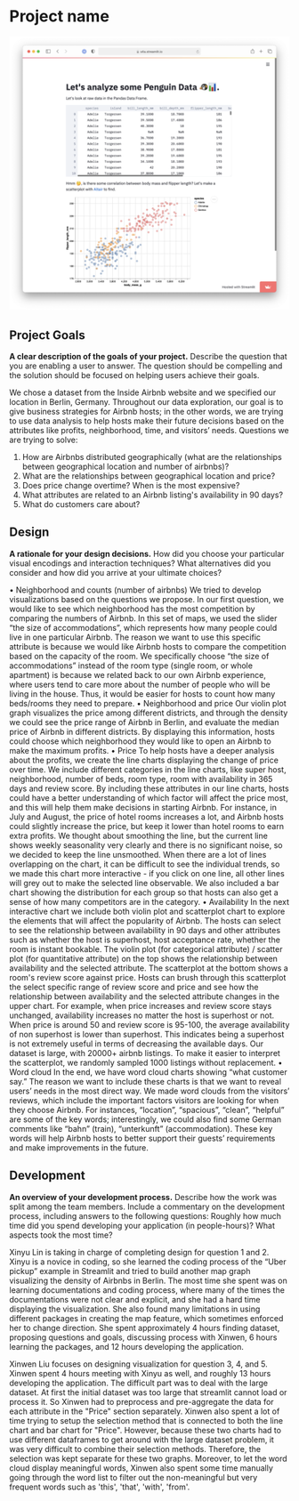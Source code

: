 # Project name

![A screenshot of your application. Could be a GIF.](screenshot.png)

## Project Goals

**A clear description of the goals of your project.** Describe the question that you are enabling a user to answer. The question should be compelling and the solution should be focused on helping users achieve their goals. 

We chose a dataset from the Inside Airbnb website and we specified our location in Berlin, Germany. Throughout our data exploration, our goal is to give business strategies for Airbnb hosts; in the other words, we are trying to use data analysis to help hosts make their future decisions based on the attributes like profits, neighborhood, time, and visitors’ needs.
Questions we are trying to solve:
1. How are Airbnbs distributed geographically (what are the relationships between geographical location and number of airbnbs)?
2. What are the relationships between geographical location and price?
3. Does price change overtime? When is the most expensive?
4. What attributes are related to an Airbnb listing's availability in 90 days?
5. What do customers care about?

## Design

**A rationale for your design decisions.** How did you choose your particular visual encodings and interaction techniques? What alternatives did you consider and how did you arrive at your ultimate choices?

• Neighborhood and counts (number of airbnbs)
    We tried to develop visualizations based on the questions we propose. In our first question, we would like to see which neighborhood has the most competition by comparing the numbers of Airbnb. In this set of maps, we used the slider “the size of accommodations”, which represents how many people could live in one particular Airbnb. The reason we want to use this specific attribute is because we would like Airbnb hosts to compare the competition based on the capacity of the room. We specifically choose “the size of accommodations” instead of the room type (single room, or whole apartment) is because we related back to our own Airbnb experience, where users tend to care more about the number of people who will be living in the house. Thus, it would be easier for hosts to count how many beds/rooms they need to prepare.
• Neighborhood and price
    Our violin plot graph visualizes the price among different districts, and through the density we could see the price range of Airbnb in Berlin, and evaluate the median price of Airbnb in different districts. By displaying this information, hosts could choose which neighborhood they would like to open an Airbnb to make the maximum profits.
• Price
    To help hosts have a deeper analysis about the profits, we create the line charts displaying the change of price over time. We include different categories in the line charts, like super host, neighborhood, number of beds, room type, room with availability in 365 days and review score. By including these attributes in our line charts, hosts could have a better understanding of which factor will affect the price most, and this will help them make decisions in starting Airbnb. For instance, in July and August, the price of hotel rooms increases a lot, and Airbnb hosts could slightly increase the price, but keep it lower than hotel rooms to earn extra profits. We thought about smoothing the line, but the current line shows weekly seasonality very clearly and there is no significant noise, so we decided to keep the line unsmoothed. When there are a lot of lines overlapping on the chart, it can be difficult to see the individual trends, so we made this chart more interactive - if you click on one line, all other lines will grey out to make the selected line observable. We also included a bar chart showing the distribution for each group so that hosts can also get a sense of how many competitors are in the category.
• Availability
    In the next interactive chart we include both violin plot and scatterplot chart to explore the elements that will affect the popularity of Airbnb. The hosts can select to see the relationship between availability in 90 days and other attributes such as whether the host is superhost, host acceptance rate, whether the room is instant bookable. The violin plot (for categorical attribute) / scatter plot (for quantitative attribute) on the top shows the relationship between availability and the selected attribute. The scatterplot at the bottom shows a room's review score against price. Hosts can brush through this scatterplot the select specific range of review score and price and see how the relationship between availability and the selected attribute changes in the upper chart. For example, when price increases and review score stays unchanged, availability increases no matter the host is superhost or not. When price is around 50 and review score is 95-100, the average availability of non superhost is lower than superhost. This indicates being a superhost is not extremely useful in terms of decreasing the available days. Our dataset is large, with 20000+ airbnb listings. To make it easier to interpret the scatterplot, we randomly sampled 1000 listings without replacement.
• Word cloud
    In the end, we have word cloud charts showing “what customer say.” The reason we want to include these charts is that we want to reveal users’ needs in the most direct way. We made word clouds from the visitors’ reviews, which include the important factors visitors are looking for when they choose Airbnb. For instances, “location”, “spacious”, “clean”, “helpful” are some of the key words; interestingly, we could also find some German comments like “bahn” (train), “unterkunft” (accommodation). These key words will help Airbnb hosts to better support their guests’ requirements and make improvements in the future.

## Development

**An overview of your development process.** Describe how the work was split among the team members. Include a commentary on the development process, including answers to the following questions: Roughly how much time did you spend developing your application (in people-hours)? What aspects took the most time?

Xinyu Lin is taking in charge of completing design for question 1 and 2. Xinyu is a novice in coding, so she learned the coding process of the “Uber pickup” example in Streamlit and tried to build another map graph visualizing the density of Airbnbs in Berlin. The most time she spent was on learning documentations and coding process, where many of the times the documentations were not clear and explicit, and she had a hard time displaying the visualization. She also found many limitations in using different packages in creating the map feature, which sometimes enforced her to change direction. She spent approximately 4 hours finding dataset, proposing questions and goals, discussing process with Xinwen, 6 hours learning the packages, and 12 hours developing the application.
 
Xinwen Liu focuses on designing visualization for question 3, 4, and 5. Xinwen spent 4 hours meeting with Xinyu as well, and roughly 13 hours developing the application. The difficult part was to deal with the large dataset. At first the initial dataset was too large that streamlit cannot load or process it. So Xinwen had to preprocess and pre-aggregate the data for each attribute in the "Price" section separately. Xinwen also spent a lot of time trying to setup the selection method that is connected to both the line chart and bar chart for "Price". However, because these two charts had to use different dataframes to get around with the large dataset problem, it was very difficult to combine their selection methods. Therefore, the selection was kept separate for these two graphs. Moreover, to let the word cloud display meaningful words, Xinwen also spent some time manually going through the word list to filter out the non-meaningful but very frequent words such as 'this', 'that', 'with', 'from'.
